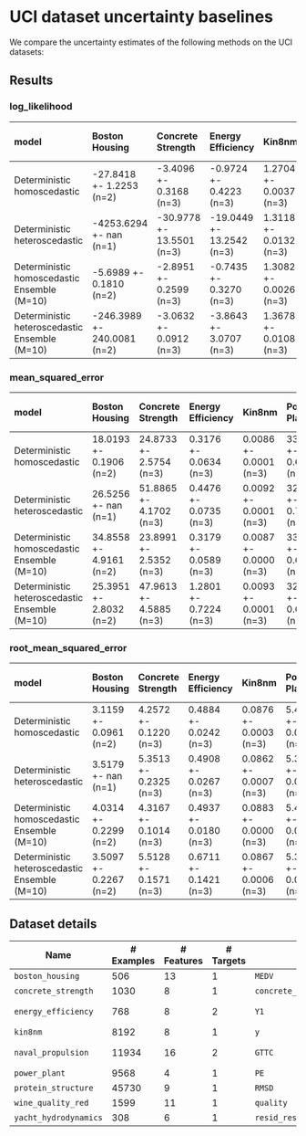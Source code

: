 # UCI dataset uncertainty baselines

We compare the uncertainty estimates of the following methods on the UCI datasets:


## Results

### log_likelihood
| model                                         | Boston Housing              | Concrete Strength         | Energy Efficiency         | Kin8nm                 | Power Plant             | Wine Quality (Red)        | Yacht Hydrodynamics     |
|:----------------------------------------------|:----------------------------|:--------------------------|:--------------------------|:-----------------------|:------------------------|:--------------------------|:------------------------|
| Deterministic homoscedastic                   | -27.8418 +- 1.2253 (n=2)    | -3.4096 +- 0.3168 (n=3)   | -0.9724 +- 0.4223 (n=3)   | 1.2704 +- 0.0037 (n=3) | -2.8294 +- 0.0204 (n=3) | -1.7547 +- 0.0245 (n=3)   | -2.7705 +- 1.9649 (n=3) |
| Deterministic heteroscedastic                 | -4253.6294 +- nan (n=1)     | -30.9778 +- 13.5501 (n=3) | -19.0449 +- 13.2542 (n=3) | 1.3118 +- 0.0132 (n=3) | -2.7906 +- 0.0188 (n=3) | -14.1405 +- 12.3212 (n=3) | 0.2510 +- 0.2914 (n=3)  |
| Deterministic homoscedastic Ensemble (M=10)   | -5.6989 +- 0.1810 (n=2)     | -2.8951 +- 0.2599 (n=3)   | -0.7435 +- 0.3270 (n=3)   | 1.3082 +- 0.0026 (n=3) | -2.8280 +- 0.0211 (n=3) | -1.0342 +- 0.0511 (n=3)   | -1.0362 +- 1.0595 (n=3) |
| Deterministic heteroscedastic Ensemble (M=10) | -246.3989 +- 240.0081 (n=2) | -3.0632 +- 0.0912 (n=3)   | -3.8643 +- 3.0707 (n=3)   | 1.3678 +- 0.0108 (n=3) | -2.7862 +- 0.0157 (n=3) | -10.0671 +- 9.0437 (n=3)  | 0.6927 +- 0.1480 (n=3)  |
### mean_squared_error
| model                                         | Boston Housing          | Concrete Strength       | Energy Efficiency      | Kin8nm                 | Power Plant             | Wine Quality (Red)     | Yacht Hydrodynamics    |
|:----------------------------------------------|:------------------------|:------------------------|:-----------------------|:-----------------------|:------------------------|:-----------------------|:-----------------------|
| Deterministic homoscedastic                   | 18.0193 +- 0.1906 (n=2) | 24.8733 +- 2.5754 (n=3) | 0.3176 +- 0.0634 (n=3) | 0.0086 +- 0.0001 (n=3) | 33.1712 +- 0.6109 (n=3) | 0.7458 +- 0.0030 (n=3) | 0.3209 +- 0.1266 (n=3) |
| Deterministic heteroscedastic                 | 26.5256 +- nan (n=1)    | 51.8865 +- 4.1702 (n=3) | 0.4476 +- 0.0735 (n=3) | 0.0092 +- 0.0001 (n=3) | 32.6929 +- 0.7917 (n=3) | 0.7536 +- 0.0305 (n=3) | 1.3530 +- 0.9730 (n=3) |
| Deterministic homoscedastic Ensemble (M=10)   | 34.8558 +- 4.9161 (n=2) | 23.8991 +- 2.5352 (n=3) | 0.3179 +- 0.0589 (n=3) | 0.0087 +- 0.0000 (n=3) | 33.2704 +- 0.6108 (n=3) | 0.7269 +- 0.0344 (n=3) | 0.3572 +- 0.1709 (n=3) |
| Deterministic heteroscedastic Ensemble (M=10) | 25.3951 +- 2.8032 (n=2) | 47.9613 +- 4.5885 (n=3) | 1.2801 +- 0.7224 (n=3) | 0.0093 +- 0.0001 (n=3) | 32.7510 +- 0.6888 (n=3) | 0.7547 +- 0.0295 (n=3) | 1.1818 +- 0.7632 (n=3) |
### root_mean_squared_error
| model                                         | Boston Housing         | Concrete Strength      | Energy Efficiency      | Kin8nm                 | Power Plant            | Wine Quality (Red)     | Yacht Hydrodynamics    |
|:----------------------------------------------|:-----------------------|:-----------------------|:-----------------------|:-----------------------|:-----------------------|:-----------------------|:-----------------------|
| Deterministic homoscedastic                   | 3.1159 +- 0.0961 (n=2) | 4.2572 +- 0.1220 (n=3) | 0.4884 +- 0.0242 (n=3) | 0.0876 +- 0.0003 (n=3) | 5.4190 +- 0.0170 (n=3) | 0.7502 +- 0.0030 (n=3) | 0.4165 +- 0.0461 (n=3) |
| Deterministic heteroscedastic                 | 3.5179 +- nan (n=1)    | 5.3513 +- 0.2325 (n=3) | 0.4908 +- 0.0267 (n=3) | 0.0862 +- 0.0007 (n=3) | 5.3184 +- 0.0289 (n=3) | 0.7814 +- 0.0089 (n=3) | 0.4577 +- 0.1550 (n=3) |
| Deterministic homoscedastic Ensemble (M=10)   | 4.0314 +- 0.2299 (n=2) | 4.3167 +- 0.1014 (n=3) | 0.4937 +- 0.0180 (n=3) | 0.0883 +- 0.0000 (n=3) | 5.4316 +- 0.0154 (n=3) | 0.7681 +- 0.0148 (n=3) | 0.4342 +- 0.0604 (n=3) |
| Deterministic heteroscedastic Ensemble (M=10) | 3.5097 +- 0.2267 (n=2) | 5.5128 +- 0.1571 (n=3) | 0.6711 +- 0.1421 (n=3) | 0.0867 +- 0.0006 (n=3) | 5.3271 +- 0.0213 (n=3) | 0.7837 +- 0.0090 (n=3) | 0.4494 +- 0.1210 (n=3) |

## Dataset details

| Name                  | # Examples | # Features | # Targets | Label                      | Notes               |
| --------------------- | ---------- | ---------- | --------- | -------------------------- | ------------------- |
| `boston_housing`      | 506        | 13         | 1         | `MEDV`                     |                     |
| `concrete_strength`   | 1030       | 8          | 1         | `concrete_compresive_strength` |                     |
| `energy_efficiency`   | 768        | 8          | 2         | `Y1`                       | `Y2` is excluded    |
| `kin8nm`              | 8192       | 8          | 1         | `y`                        |                     |
| `naval_propulsion`    | 11934      | 16         | 2         | `GTTC`                     | `GTCD` is excluded  |
| `power_plant`         | 9568       | 4          | 1         | `PE`                       |                     |
| `protein_structure`   | 45730      | 9          | 1         | `RMSD`                     |                     |
| `wine_quality_red`    | 1599       | 11         | 1         | `quality`                  |                     |
| `yacht_hydrodynamics` | 308        | 6          | 1         | `resid_resist`             |                     |
